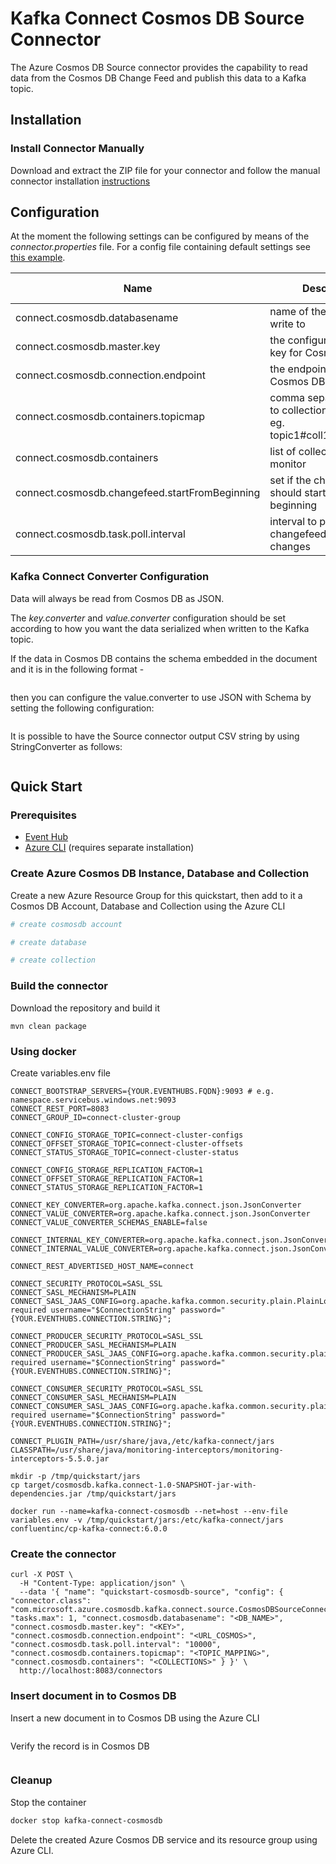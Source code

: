 # Kafka Connect Cosmos DB Source Connector

The Azure Cosmos DB Source connector provides the capability to read data from the Cosmos DB Change Feed and publish this data to a Kafka topic. 

## Installation

### Install Connector Manually
Download and extract the ZIP file for your connector and follow the manual connector installation [instructions](https://docs.confluent.io/current/connect/managing/install.html#install-connector-manually)

## Configuration

At the moment the following settings can be configured by means of the *connector.properties* file. For a config file containing default settings see [this example](../src/integration-test/resources/source.config.json).

| Name                                           | Description                                                                                          | Type    | Default                                                                       | Valid Values                                                                                                     | Importance |
|------------------------------------------------|------------------------------------------------------------------------------------------------------|---------|-------------------------------------------------------------------------------|------------------------------------------------------------------------------------------------------------------|------------|
| connect.cosmosdb.databasename                             | name of the database to write to                                                              | string  |
| connect.cosmosdb.master.key | the configured master key for Cosmos DB | string |
| connect.cosmosdb.connection.endpoint | the endpoint for the Cosmos DB Account | uri |
| connect.cosmosdb.containers.topicmap | comma separeted topic to collection mapping, eg. topic1#coll1,topic2#coll2 | string
| connect.cosmosdb.containers | list of collections to monitor | string
| connect.cosmosdb.changefeed.startFromBeginning | set if the change feed should start from beginning | boolean | true 
| connect.cosmosdb.task.poll.interval | interval to poll the changefeedcontainer for changes  | int

### Kafka Connect Converter Configuration

Data will always be read from Cosmos DB as JSON. 

The *key.converter* and *value.converter* configuration should be set according to how you want the data serialized when written to the Kafka topic. 

If the data in Cosmos DB contains the schema embedded in the document and it is in the following format - 

```javascript

```

then you can configure the value.converter to use JSON with Schema by setting the following configuration: 

```properties

```

It is possible to have the Source connector output CSV string by using StringConverter as follows: 

```properties
```

## Quick Start

### Prerequisites
* [Event Hub](https://docs.microsoft.com/pt-br/azure/event-hubs/event-hubs-for-kafka-ecosystem-overview)
* [Azure CLI](https://docs.microsoft.com/cli/azure/install-azure-cli) (requires separate installation)

### Create Azure Cosmos DB Instance, Database and Collection

Create a new Azure Resource Group for this quickstart, then add to it a Cosmos DB Account, Database and Collection using the Azure CLI

```bash
# create cosmosdb account

# create database

# create collection

```

### Build the connector
Download the repository and build it
```shell script
mvn clean package
```

### Using docker
Create variables.env file
```properties
CONNECT_BOOTSTRAP_SERVERS={YOUR.EVENTHUBS.FQDN}:9093 # e.g. namespace.servicebus.windows.net:9093
CONNECT_REST_PORT=8083
CONNECT_GROUP_ID=connect-cluster-group

CONNECT_CONFIG_STORAGE_TOPIC=connect-cluster-configs
CONNECT_OFFSET_STORAGE_TOPIC=connect-cluster-offsets
CONNECT_STATUS_STORAGE_TOPIC=connect-cluster-status

CONNECT_CONFIG_STORAGE_REPLICATION_FACTOR=1
CONNECT_OFFSET_STORAGE_REPLICATION_FACTOR=1
CONNECT_STATUS_STORAGE_REPLICATION_FACTOR=1

CONNECT_KEY_CONVERTER=org.apache.kafka.connect.json.JsonConverter
CONNECT_VALUE_CONVERTER=org.apache.kafka.connect.json.JsonConverter
CONNECT_VALUE_CONVERTER_SCHEMAS_ENABLE=false

CONNECT_INTERNAL_KEY_CONVERTER=org.apache.kafka.connect.json.JsonConverter
CONNECT_INTERNAL_VALUE_CONVERTER=org.apache.kafka.connect.json.JsonConverter

CONNECT_REST_ADVERTISED_HOST_NAME=connect

CONNECT_SECURITY_PROTOCOL=SASL_SSL
CONNECT_SASL_MECHANISM=PLAIN
CONNECT_SASL_JAAS_CONFIG=org.apache.kafka.common.security.plain.PlainLoginModule required username="$ConnectionString" password="{YOUR.EVENTHUBS.CONNECTION.STRING}";

CONNECT_PRODUCER_SECURITY_PROTOCOL=SASL_SSL
CONNECT_PRODUCER_SASL_MECHANISM=PLAIN
CONNECT_PRODUCER_SASL_JAAS_CONFIG=org.apache.kafka.common.security.plain.PlainLoginModule required username="$ConnectionString" password="{YOUR.EVENTHUBS.CONNECTION.STRING}";

CONNECT_CONSUMER_SECURITY_PROTOCOL=SASL_SSL
CONNECT_CONSUMER_SASL_MECHANISM=PLAIN
CONNECT_CONSUMER_SASL_JAAS_CONFIG=org.apache.kafka.common.security.plain.PlainLoginModule required username="$ConnectionString" password="{YOUR.EVENTHUBS.CONNECTION.STRING}";

CONNECT_PLUGIN_PATH=/usr/share/java,/etc/kafka-connect/jars
CLASSPATH=/usr/share/java/monitoring-interceptors/monitoring-interceptors-5.5.0.jar
```

```shell script
mkdir -p /tmp/quickstart/jars
cp target/cosmosdb.kafka.connect-1.0-SNAPSHOT-jar-with-dependencies.jar /tmp/quickstart/jars

docker run --name=kafka-connect-cosmosdb --net=host --env-file variables.env -v /tmp/quickstart/jars:/etc/kafka-connect/jars confluentinc/cp-kafka-connect:6.0.0
```

### Create the connector
```shell script
curl -X POST \
  -H "Content-Type: application/json" \
  --data '{ "name": "quickstart-cosmosdb-source", "config": { "connector.class": "com.microsoft.azure.cosmosdb.kafka.connect.source.CosmosDBSourceConnector", "tasks.max": 1, "connect.cosmosdb.databasename": "<DB_NAME>", "connect.cosmosdb.master.key": "<KEY>", "connect.cosmosdb.connection.endpoint": "<URL_COSMOS>", "connect.cosmosdb.task.poll.interval": "10000", "connect.cosmosdb.containers.topicmap": "<TOPIC_MAPPING>", "connect.cosmosdb.containers": "<COLLECTIONS>" } }' \
  http://localhost:8083/connectors
```
### Insert document in to Cosmos DB

Insert a new document in to Cosmos DB using the Azure CLI
```bash
```

Verify the record is in Cosmos DB
```bash
```

### Cleanup

Stop the container
```bash
docker stop kafka-connect-cosmosdb
```

Delete the created Azure Cosmos DB service and its resource group using Azure CLI.
```bash
```